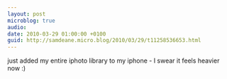 ```yaml
---
layout: post
microblog: true
audio: 
date: 2010-03-29 01:00:00 +0100
guid: http://samdeane.micro.blog/2010/03/29/t11258536653.html
---
```

just added my entire iphoto library to my iphone - I swear it feels heavier now :)
